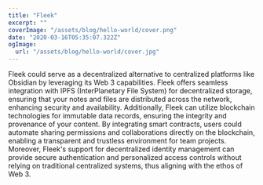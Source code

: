 ```yaml
---
title: "Fleek"
excerpt: ""
coverImage: "/assets/blog/hello-world/cover.png"
date: "2020-03-16T05:35:07.322Z"
ogImage:
  url: "/assets/blog/hello-world/cover.jpg"
---
```

Fleek could serve as a decentralized alternative to centralized platforms like Obsidian by leveraging its Web 3 capabilities. Fleek offers seamless integration with IPFS (InterPlanetary File System) for decentralized storage, ensuring that your notes and files are distributed across the network, enhancing security and availability. Additionally, Fleek can utilize blockchain technologies for immutable data records, ensuring the integrity and provenance of your content. By integrating smart contracts, users could automate sharing permissions and collaborations directly on the blockchain, enabling a transparent and trustless environment for team projects. Moreover, Fleek's support for decentralized identity management can provide secure authentication and personalized access controls without relying on traditional centralized systems, thus aligning with the ethos of Web 3.
